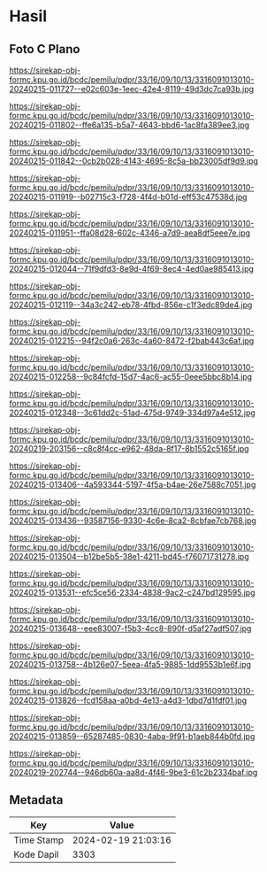 # Hasil

## Foto C Plano

https://sirekap-obj-formc.kpu.go.id/bcdc/pemilu/pdpr/33/16/09/10/13/3316091013010-20240215-011727--e02c603e-1eec-42e4-8119-49d3dc7ca93b.jpg

https://sirekap-obj-formc.kpu.go.id/bcdc/pemilu/pdpr/33/16/09/10/13/3316091013010-20240215-011802--ffe6a135-b5a7-4643-bbd6-1ac8fa389ee3.jpg

https://sirekap-obj-formc.kpu.go.id/bcdc/pemilu/pdpr/33/16/09/10/13/3316091013010-20240215-011842--0cb2b028-4143-4695-8c5a-bb23005df9d9.jpg

https://sirekap-obj-formc.kpu.go.id/bcdc/pemilu/pdpr/33/16/09/10/13/3316091013010-20240215-011919--b02715c3-f728-4f4d-b01d-eff53c47538d.jpg

https://sirekap-obj-formc.kpu.go.id/bcdc/pemilu/pdpr/33/16/09/10/13/3316091013010-20240215-011951--ffa08d28-602c-4346-a7d9-aea8df5eee7e.jpg

https://sirekap-obj-formc.kpu.go.id/bcdc/pemilu/pdpr/33/16/09/10/13/3316091013010-20240215-012044--71f9dfd3-8e9d-4f69-8ec4-4ed0ae985413.jpg

https://sirekap-obj-formc.kpu.go.id/bcdc/pemilu/pdpr/33/16/09/10/13/3316091013010-20240215-012119--34a3c242-eb78-4fbd-856e-c1f3edc89de4.jpg

https://sirekap-obj-formc.kpu.go.id/bcdc/pemilu/pdpr/33/16/09/10/13/3316091013010-20240215-012215--94f2c0a6-263c-4a60-8472-f2bab443c6af.jpg

https://sirekap-obj-formc.kpu.go.id/bcdc/pemilu/pdpr/33/16/09/10/13/3316091013010-20240215-012258--9c84fcfd-15d7-4ac6-ac55-0eee5bbc8b14.jpg

https://sirekap-obj-formc.kpu.go.id/bcdc/pemilu/pdpr/33/16/09/10/13/3316091013010-20240215-012348--3c61dd2c-51ad-475d-9749-334d97a4e512.jpg

https://sirekap-obj-formc.kpu.go.id/bcdc/pemilu/pdpr/33/16/09/10/13/3316091013010-20240219-203156--c8c8f4cc-e962-48da-8f17-8b1552c5165f.jpg

https://sirekap-obj-formc.kpu.go.id/bcdc/pemilu/pdpr/33/16/09/10/13/3316091013010-20240215-013406--4a593344-5197-4f5a-b4ae-26e7588c7051.jpg

https://sirekap-obj-formc.kpu.go.id/bcdc/pemilu/pdpr/33/16/09/10/13/3316091013010-20240215-013436--93587156-9330-4c6e-8ca2-8cbfae7cb768.jpg

https://sirekap-obj-formc.kpu.go.id/bcdc/pemilu/pdpr/33/16/09/10/13/3316091013010-20240215-013504--b12be5b5-38e1-4211-bd45-f76071731278.jpg

https://sirekap-obj-formc.kpu.go.id/bcdc/pemilu/pdpr/33/16/09/10/13/3316091013010-20240215-013531--efc5ce56-2334-4838-9ac2-c247bd129595.jpg

https://sirekap-obj-formc.kpu.go.id/bcdc/pemilu/pdpr/33/16/09/10/13/3316091013010-20240215-013648--eee83007-f5b3-4cc8-890f-d5af27adf507.jpg

https://sirekap-obj-formc.kpu.go.id/bcdc/pemilu/pdpr/33/16/09/10/13/3316091013010-20240215-013758--4b126e07-5eea-4fa5-9885-1dd9553b1e6f.jpg

https://sirekap-obj-formc.kpu.go.id/bcdc/pemilu/pdpr/33/16/09/10/13/3316091013010-20240215-013826--fcd158aa-a0bd-4e13-a4d3-1dbd7d1fdf01.jpg

https://sirekap-obj-formc.kpu.go.id/bcdc/pemilu/pdpr/33/16/09/10/13/3316091013010-20240215-013859--65287485-0830-4aba-9f91-b1aeb844b0fd.jpg

https://sirekap-obj-formc.kpu.go.id/bcdc/pemilu/pdpr/33/16/09/10/13/3316091013010-20240219-202744--946db60a-aa8d-4f46-9be3-61c2b2334baf.jpg


## Metadata

| Key        | Value               |
| ---------- | ------------------- |
| Time Stamp | 2024-02-19 21:03:16 |
| Kode Dapil | 3303                |



